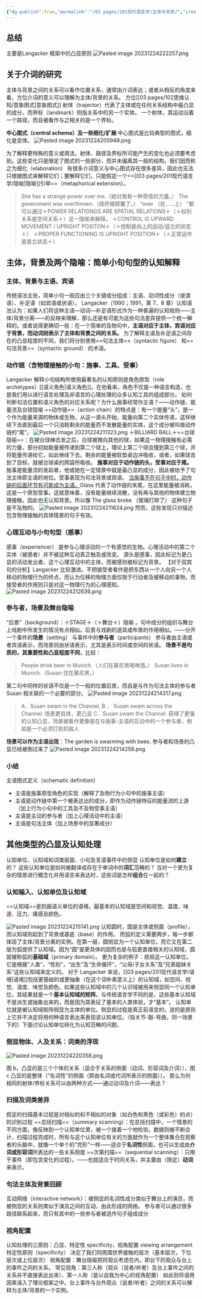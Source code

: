 ```yaml
---
{"dg-publish":true,"permalink":"/03 pages/201现代语言学/主体与背景/","created":"2024-11-30T20:45:39.935+08:00","updated":"2025-03-02T15:21:34.174+08:00"}
---
```


## 总结
主要是Langacker 框架中的凸显原则
![Pasted image 20231224222257.png](/img/user/09%20settings/Z%20attachment/Pasted%20image%2020231224222257.png)

## 关于介词的研究
主体与背景之间的关系可以看作位置关系，通常由介词表达；或者从相反的角度来看，方位介词的意义可以理解为主体/背景的关系。
方位[[03 pages/102思维认知/意象图式\|意象图式]]
射体（trajector）代表了主体或在任何关系结构中最凸显的成分，而界标（landmark）则指关系中的另一个实体。
一个射体，其运动沿着一个路径，而且被看作与之相关的是一个界标。

**中心图式（central schema）及一些细化/扩展**
中心图式是比较典型的图式，细化是变体。
![Pasted image 20231224205949.png](/img/user/09%20settings/Z%20attachment/Pasted%20image%2020231224205949.png)

为了解释更特殊的意义或用法，射体、路径及界标所可能产生的变化也必须要考虑到。这些变化只是限定了图式的一些部分，而并未偏离其一般的结构，我们因而称之为细化（elaboration）
有很多介词意义与中心图式存在很多差异，因此也无法只根据图式来解释它们；要解释它们，只能假定一个==[[03 pages/201现代语言学/隐喻\|隐喻]]引申==（metaphorical extension）。
> She has a strange power over me.（她对我有一种奇怪的力量。）
> The government was overthrown.（政府被颠覆了。）
> “over （在……上） ”都可以通过＋POWER RELATIONGS ARE SPATIAL RELATIONS＋（＋权利关系是空间关系＋）这一隐喻来解释。
> ＋CONTROL IS UPWARD MOVEMENT / UPRIGHT POSITON＋（＋控制是向上的运动/竖立的状态＋）
> ＋PROPER FUNCTIONING IS UPRIGHT POSITION＋（＋正常运作是直立状态＋）


## 主体，背景及两个隐喻：简单小句句型的认知解释
###  主体、背景与主语、宾语
传统语法主张，简单小句一般应由三个关键成分组成：主语、动词性成分（或谓语）、补足语（如宾语或状语）。
Langacker（1990；1991，第 7、8 章）认知语法认为：如果人们将这种主语—动词—补足语形式作为一种普遍的认知规则——主体/背景分离——的反映来理解，那么还是有可能为这些句法差异提供一个统一解释的。或者说得更确切一些：在一个简单的及物句中，**主语对应于主体，宾语对应于背景，而动词则表示了主体和背景之间的关系。**
为了解释主语及补足语之间存在的凸显程度的不同，我们将分别使用==句法主体==（syntactic figure） 和==句法背景==（syntactic ground） 的术语。

### 动作链（含物理接触的小句：施事、工具、受事）
Langacker 解释小句结构所使用最著名的认知原则是角色原型（role archetypes）[[语义角色\|语义角色]]。在他看来，角色不仅是一种语言构造，也是我们用以进行语言处理及非语言的心理处理的众多认知工具的组成部分。
如何判断句法位置和语义角色的对应关系呢？为什么施事经常作主语？——动作链、能量流及台球隐喻
==动作链==（action chain）的特点是：有一个能量“头”，是一个作为能量来源的物体或生物，从这一源头开始，能量向第二个实体传递，这样继续下去直到最后一个只消耗剩余的能量而不发散能量的实体，这个成分被叫做动作链的“尾”。
![Pasted image 20231224211323.png](/img/user/09%20settings/Z%20attachment/Pasted%20image%2020231224211323.png)
＋BILLIARD BALL＋==台球隐喻==：在被台球棒击发之后，白球被推向其他的球，如果这一物理接触有必需的力量，部分初始能量被传递到第二个球上，理论上第二个球会撞到第三个球，并将能量传递给它，如此继续下去。剩余的能量被软垫桌边冲吸收，或者，如果球击到了目标，就被台球桌的网袋所吸收。
**施事对应于动作链的头，受事对应于尾。** 施事是能量流的发起者，他或她在一定情景中就是最凸显的成分，因此被给予了句法主体即主语的地位。受事表现为句法背景或宾语。
<u>当施事不在句子中时，动作链的后面环节有可能成为主语。</u>Glass 代表了动作链的末尾，在这里能量被消耗，这是一个原型受事。这就意味着，没有能量继续消散，没有再与其他的物体建立物理接触，因此也无认知背景。所以像 The glass broke （玻璃打碎了） 这种句子是不及物的。
![Pasted image 20231224211624.png](/img/user/09%20settings/Z%20attachment/Pasted%20image%2020231224211624.png)
然而，这些发现只对描述包含物理接触的具体情景的句子有效。

### 心理互动与小句句型（感事）
感事（experiencer） 是参与心理活动的一个有感觉的生物。心理活动中的第二个实体（被感者）并不被这种互动真正触及或改变。
源头是感事，因此标记为更凸显的活动发出者、这个心理互动中的主体，而被感则被标记为背景。
【对于双宾句的分析】Langacker 比较激进。不把接受者看作是把东西从一个人向另一个人移动的物理行为的终点，而认为位移的物理方面仅限于行动者及被移动的事物，而接受者的作用则只是对这一物理行为的心理感知。
![Pasted image 20231224212636.png](/img/user/09%20settings/Z%20attachment/Pasted%20image%2020231224212636.png)

### 参与者，场景及舞台隐喻
“后景”（background）：＋STAGE＋（＋舞台＋）隐喻 。句中成分的组织与舞台上戏剧中所发生的情况有点相似。后景与戏剧的道具或布景的作用相似。——分开一个事件的**场景**（setting） 与事件中的**参与者**（participants）
参与者由主语或者宾语表示，而场景则由状语表示，尤其是表示时间或空间的状语。
**场景不是均质的，其重要性和凸显程度不同**，比较：
> People drink beer in Munich.（人们在慕尼黑喝啤酒。）
> Susan lives in Munich.（Susan 住在慕尼黑。）

第二句中同样的状语不仅是一个一般的位置后景，而且是与作为句法主体的参与者 Susan 相关联的一个必要的部分。
![Pasted image 20231224214317.png](/img/user/09%20settings/Z%20attachment/Pasted%20image%2020231224214317.png)

> A．Susan swam in the Channel.
> B ． Susan swam across the Channel. 场景更具体，更凸显
> C．Susan swam the Channel. 获得了更强的认知凸显，场景被看作更像是在与施事-主语的互动中的一个参与者，例如是一个必须打败的敌人

**场景可以作为主语出现**：The garden is swarming with bees. 参与者和场景的凸显已经被倒过来了
![Pasted image 20231224214258.png](/img/user/09%20settings/Z%20attachment/Pasted%20image%2020231224214258.png)

### 小结
主语图式定义（schematic definition） 
- 主语是施事原型角色的实现（解释了及物行为小句中的施事主语）
- 主语是动作链中第一个被表达出的成分，即作为动作链特征的能量流的上游（加上行为小句中的工具及不及物受事主语）
- 主语是主动的参与者（加上心理活动中的主语）
- 主语是句法主体（加上场景中的显著成分）


## 其他类型的凸显及认知处理
认知单位、认知域和词类层面、小句及言语事件中的侧显
认知单位是如何**建立**的？
这些认知单位是如何被翻译成存在于单词中的**词汇**范畴的？
当对一个更为复杂的情景进行概念化并用语言来表达时，这些词是怎样**组合**在一起的？

### 认知输入、认知单位及认知域
==认知域==是刻画语义单位的语境，最基本的认知域是空间和视觉、温度、味道、压力、痛感及颜色。

![Pasted image 20231224215141.png](/img/user/%E5%85%B6%E4%BB%96/attchment/Pasted%20image%2020231224215141.png)
认知圆时，圆是主体或侧面（profile），而认知域则起到了背景或基底（base）的作用。
而弧的定义需要两步，每一步都体现了主体/背景分离的实例。在第一层，圆侧显为一个认知单位，而它又在第二层为弧提供了认知域。因为“圆”是更具体的因而也是与弧更直接相关的认知域，圆就被称弧的**基础域**（primary domain）。
更为复杂的例子：叔叔这一认知单位，它是根据“人类”，“性别”，“出生”及“生命循环”，“父母/子女关系”及“兄弟姐妹关系”这些认知域来定义的。
对于 Langacker 来说，[[03 pages/201现代语言学/语境\|语境]]包括更基础的或更抽象（在这个词朴素意义上）的认知域，如空间、视觉、温度、味觉及颜色。如果这些认知域中的几个认识域被用来侧显同一个认知单位，其结果就是一个**基本认知域的矩阵**。与传统语言学不同的是，这些基本认知域不是派生或抽象出来的，而是因为其表征了基本的人类体验，才“基本”。
认知单位就是被认知域矩阵侧显为主体的单位。侧显的过程是真正前语言的，说的是原则上它并不决定将用何种语言表达来表现该认知单位。（指关节-敲-弯曲，同一场景下的）下面讨论认知单位转化为认知范畴的问题。
### 侧显物体、人及关系：词类的浮现
![Pasted image 20231224220358.png](/img/user/09%20settings/Z%20attachment/Pasted%20image%2020231224220358.png)

图 b，凸显的是三个个体的关系（适合于关系的侧面（动词、形容词及介词）），图 c 凸显的是整体（“名词性”的侧面（即由名词或代词所表示的侧面））。
那么为何相同的射体/界标关系可以由两种方式——通过动词及介词——表达？
### 扫描及词类差异
假定的扫描基本过程是对相似的和不相似的对象（如白色和黑色（或彩色）的点）的识别过程
==总括扫描==（summary scanning）：在总括扫描中，一个情景的不同方面，像反映到一个认知单位里，被一个接着一个地检验，数据则被不断合计，扫描过程完成时，所有与这个认知单位有关的方面就作为一个整体集合在观察者的头脑中，就像一个单个的“完形”一样——适合于**名词性**侧面，也可以生成由**介词或形容词**所表达的一些关系侧面
==次第扫描==（sequential scanning）：只用于事件（即包含变化的过程）。——也就适合于时间关系，并主要由（限定）**动词**来表示。
### 句法主体及背景回顾
互动网络（interactive network）：被侧显的名词性成分类似于舞台上的演员，而被侧显的关系则类似于演员之间的互动，由此形成的网络。
参与者可以通过很多路径联系起来，而只有其中的一些参与者被选作句子组成成分
### 视角配置
认知处理的三原则：凸显、特定性 specificity、视角配置 viewing arrangement
特定性原则（specificity） 决定了我们同周围世界接触的层次（基本层次，下位层次或上位层次）
视角配置：舞台隐喻把将观众考虑在内，即台下的观众与台上的事件之间的关系。
常见视角：第三人称（观众（说者/听者）及台上事件之间的关系并不直接表达出来）、第一人称（是以自我为中心的视角配置）
如此则将语用因素溶入了理论框架之中。台上事件与台外观众（说者/听者）之间的关系可以解释为主体/背景的一个实例。
